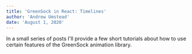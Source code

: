 ```yaml
---
title: 'GreenSock in React: Timelines'
author: 'Andrew Umstead'
date: 'August 1, 2020'
---
```


In a small series of posts I'll provide a few short tutorials about how to use certain features of the GreenSock animation library. 